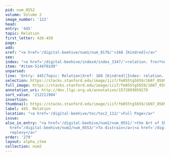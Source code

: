 ```yaml
---
pid: num_0552
volume: Volume 2
image_number: '122'
head:
entry: '445'
topic: Relation
first_letter: 426-450
page:
add:
xref: "<a href='/digital-beehive/num1/num_0176/'>168 [Kindred]</a>"
see:
index: "<a href='/digital-beehive/index4/index_3347/'>relation. fre√ºndschafft</a>"
item: "#item-5144f01d9"
unparsed:
line: 'Entry: 445|Topic: Relation|Xref: 168 [Kindred]|Index: relation. fre√ºndschafft|#item-5144f01d9'
selection: https://stacks.stanford.edu/image/iiif/fm855tg5659/1607_0589/864,1904,2490,185/full/0/default.jpg
full_image: https://stacks.stanford.edu/image/iiif/fm855tg5659/1607_0589/full/full/0/default.jpg
annotation_uri: http://dev.llgc.org.uk/annotation/1572893059279
sort_value: '212211904'
insertion:
thumbnail: https://stacks.stanford.edu/image/iiif/fm855tg5659/1607_0589/864,1904,600,180/250,/0/default.jpg
label: 445. Relation
location: "<a href='/digital-beehive/toc/toc2_112/'>Full Page</a>"
issue:
also_in_entry: "<a href='/digital-beehive/num2/num_0551/'>the Art of Short-writing</a>|<a
  href='/digital-beehive/num2/num_0553/'>To distrain</a>|<a href='/digital-beehive/num2/num_0554/'>To
  replevy</a>"
order: '279'
layout: alpha_item
collection: num2
---
```

